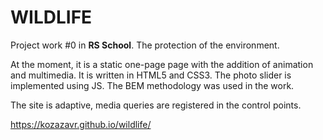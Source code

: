 # WILDLIFE

Project work #0 in **RS School**. The protection of the environment.

At the moment, it is a static one-page page with the addition of animation and multimedia. It is written in HTML5 and CSS3. The photo slider is implemented using JS.
The BEM methodology was used in the work.

The site is adaptive, media queries are registered in the control points.
 
https://kozazavr.github.io/wildlife/
